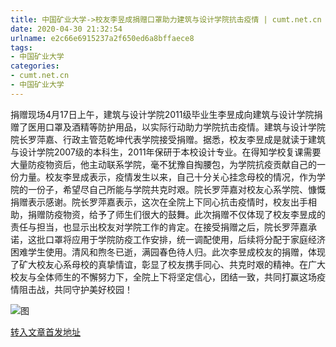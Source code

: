 ```yaml
---
title: 中国矿业大学->校友李昱成捐赠口罩助力建筑与设计学院抗击疫情 | cumt.net.cn
date: 2020-04-30 21:32:54
urlname: e2c66e6915237a2f650ed6a8bffaece8
tags: 
- 中国矿业大学
categories:
- cumt.net.cn
- 中国矿业大学
---
```

捐赠现场4月17日上午，建筑与设计学院2011级毕业生李昱成向建筑与设计学院捐赠了医用口罩及酒精等防护用品，以实际行动助力学院抗击疫情。建筑与设计学院院长罗萍嘉、行政主管范乾坤代表学院接受捐赠。据悉，校友李昱成是就读于建筑与设计学院2007级的本科生，2011年保研于本校设计专业。在得知学校复课需要大量防疫物资后，他主动联系学院，毫不犹豫自掏腰包，为学院抗疫贡献自己的一份力量。校友李昱成表示，疫情发生以来，自己十分关心挂念母校的情况，作为学院的一份子，希望尽自己所能与学院共克时艰。院长罗萍嘉对校友心系学院、慷慨捐赠表示感谢。院长罗萍嘉表示，这次在全院上下同心抗击疫情时，校友出手相助，捐赠防疫物资，给予了师生们很大的鼓舞。此次捐赠不仅体现了校友李昱成的责任与担当，也显示出校友对学院工作的肯定。在接受捐赠之后，院长罗萍嘉承诺，这批口罩将应用于学院防疫工作安排，统一调配使用，后续将分配于家庭经济困难学生使用。清风和煦冬已逝，满园春色待人归。此次李昱成校友的捐赠，体现了矿大校友心系母校的真挚情谊，彰显了校友携手同心、共克时艰的精神。在广大校友与全体师生的不懈努力下，全院上下将坚定信心，团结一致，共同打赢这场疫情阻击战，共同守护美好校园！

![图](http://xwzx.cumt.edu.cn/_upload/article/images/71/8e/e978d596433e8fc6bb869dc63f5d/089193a6-3a45-45b6-bb14-d0a49d5a83b7.jpg)

[转入文章首发地址](http://xwzx.cumt.edu.cn/96/0c/c523a562700/page.htm)